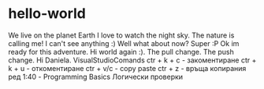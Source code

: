 # hello-world
We live on the planet Earth
I love to watch the night sky.
The nature is calling me!
I can't see anything :)
Well what about now?
Super :P
Ok im ready for this adventure.
Hi world again :).
The pull change.
The push change.
Hi Daniela.
VisualStudioComands
ctr + k + c - закоментиране
ctr + k + u - откоментиране
ctr + v/c - copy paste
ctr + z - връща копирания ред
1:40 - Programming Basics Логически проверки 
